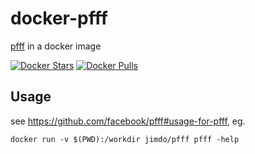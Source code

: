 # docker-pfff

[pfff](https://github.com/facebook/pfff) in a docker image

[![Docker Stars](https://img.shields.io/docker/stars/jimdo/pfff.svg?maxAge=600)](https://hub.docker.com/r/jimdo/pfff/) 
[![Docker Pulls](https://img.shields.io/docker/pulls/jimdo/pfff.svg?maxAge=600)](https://hub.docker.com/r/jimdo/pfff/)

## Usage

see https://github.com/facebook/pfff#usage-for-pfff, eg.

```
docker run -v $(PWD):/workdir jimdo/pfff pfff -help
```
